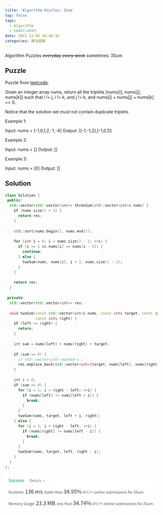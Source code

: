```yaml
---
title: 'Algorithm Puzzles: 3Sum'
top: false
tags:
  - Algorithm
  - C&#43;&#43;
date: 2021-12-05 16:48:32
categories: 算法题解
---
```


Algorithm Puzzles ~~everyday~~ ~~every week~~ sometimes: 3Sum

<!--more-->

## Puzzle

Puzzle from [leetcode](https://leetcode.com):

Given an integer array nums, return all the triplets [nums[i], nums[j], nums[k]] such that i != j, i != k, and j != k, and nums[i] + nums[j] + nums[k] == 0.

Notice that the solution set must not contain duplicate triplets.

Example 1:

Input: nums = [-1,0,1,2,-1,-4]
Output: [[-1,-1,2],[-1,0,1]]

Example 2:

Input: nums = []
Output: []

Example 3:

Input: nums = [0]
Output: []

## Solution

```cpp
class Solution {
 public:
  std::vector<std::vector<int>> threeSum(std::vector<int>& nums) {
    if (nums.size() < 3) {
      return res;
    }

    std::sort(nums.begin(), nums.end());

    for (int i = 0; i < nums.size() - 2; ++i) {
      if (i >= 1 && nums[i] == nums[i - 1]) {
        continue;
      } else {
        twoSum(nums, nums[i], i + 1, nums.size() - 1);
      }
    }

    return res;
  }

 private:
  std::vector<std::vector<int>> res;

  void twoSum(const std::vector<int>& nums, const int& target, const int& left,
              const int& right) {
    if (left >= right) {
      return;
    }

    int sum = nums[left] + nums[right] + target;

    if (sum == 0) {
      // std::vector<int> mached = ;
      res.emplace_back(std::vector<int>{target, nums[left], nums[right]});
    }

    int i = 0;
    if (sum <= 0) {
      for (i = 1; i < right - left; ++i) {
        if (nums[left] != nums[left + i]) {
          break;
        }
      }
      twoSum(nums, target, left + i, right);
    } else {
      for (i = 1; i < right - left; ++i) {
        if (nums[right] != nums[left - i]) {
          break;
        }
      }
      twoSum(nums, target, left, right - i);
    }
  }
};
```

![](Algorithm-Puzzles-3Sum/s1.png)

